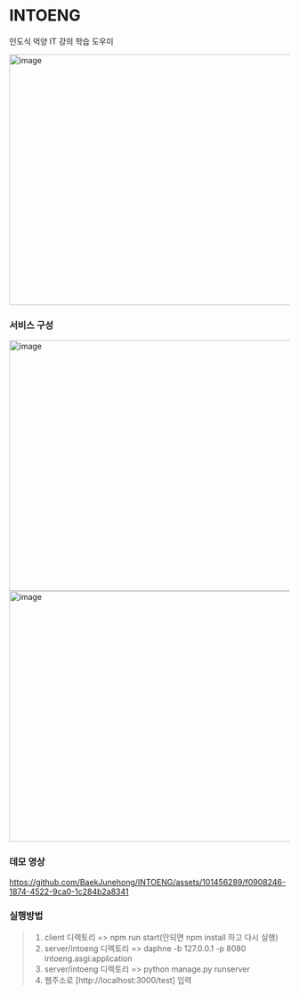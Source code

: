 # INTOENG  
인도식 억양 IT 강의 학습 도우미

<img src="https://github.com/BaekJunehong/INTOENG/assets/101456289/a3d42e7d-4ee6-4978-9e80-eaa794b365d5" alt="image" width="800" height="450">

### 서비스 구성  
<img src="https://github.com/BaekJunehong/INTOENG/assets/101456289/147b3d6a-f9e6-487c-8f68-50e6272abe32" alt="image" width="800" height="450">  
<img src="https://github.com/BaekJunehong/INTOENG/assets/101456289/20284e2c-a804-4b1a-8024-7745c9a078a1" alt="image" width="800" height="450">  

### 데모 영상  

https://github.com/BaekJunehong/INTOENG/assets/101456289/f0908246-1874-4522-9ca0-1c284b2a8341

### 실행방법  

> 1. client 디렉토리 => npm run start(안되면 npm install 하고 다시 실행)
> 2. server/intoeng 디렉토리 => daphne -b 127.0.0.1 -p 8080 intoeng.asgi:application
> 3. server/intoeng 디렉토리 => python manage.py runserver
> 4. 웹주소로 [http://localhost:3000/test] 입력
